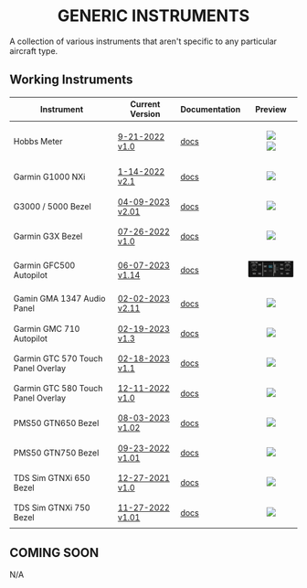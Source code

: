 <!-- PROJECT LOGO -->
<p align="center">
  <h1 align="center">GENERIC INSTRUMENTS</h1>
</p>
<p>A collection of various instruments that aren't specific to any particular aircraft type.</p>

## Working Instruments

Instrument | Current Version | Documentation | Preview 
-------------|-----------------|--------------|--------------
Hobbs Meter | [9-21-2022 v1.0](https://github.com/Simstrumentation/Air-Manager/blob/main/Instruments/Generic/Generic-Hobbs_Meter/Generic%20-%20Hobbs%20Meter.siff?raw=true) | [docs](https://github.com/Simstrumentation/Air-Manager/tree/main/Instruments/Generic/Generic-Hobbs_Meter) | <p align="center"><img src="https://github.com/Simstrumentation/Air-Manager/blob/main/Instruments/Generic/Generic-Hobbs_Meter/77f1c683-bfbf-4b61-b482-bc229d982435/preview.png" width="100"><br><img src="https://github.com/Simstrumentation/Air-Manager/blob/main/Instruments/Generic/Generic-Hobbs_Meter/77f1c683-bfbf-4b61-b482-bc229d982435/resources/rect_bezel.png?raw=true" width="100"> </p>
Garmin G1000 NXi | [1-14-2022 v2.1](https://github.com/Simstrumentation/Air-Manager/blob/main/Instruments/Generic/Generic-Garmin_G1000_NXi/Generic-Garmin_G1000_NXi.siff?raw=true) | [docs](https://github.com/Simstrumentation/Air-Manager/tree/main/Instruments/Generic/Generic-Garmin_G1000_NXi) | <p align="center"><img src="https://github.com/Simstrumentation/Air-Manager/blob/main/Instruments/Generic/Generic-Garmin_G1000_NXi/c380f8f5-316a-42c1-0c3a-324cbd906f3c/preview.png" width="100"> </p>
G3000 / 5000 Bezel| [04-09-2023 v2.01](https://github.com/Simstrumentation/Air-Manager/blob/main/Instruments/Generic/Generic-Garmin_G3000-5000_Bezel/Generic%20-%20Garmin%20G3000%20and%20G5000%20%20PFD%20MFD%20Bezel%20Overlay.siff?raw=true) | [docs](https://github.com/Simstrumentation/Air-Manager/tree/main/Instruments/Generic/Generic-Garmin_G3000-5000_Bezel) | <p align="center"><img src="https://github.com/Simstrumentation/Air-Manager/blob/main/Instruments/Generic/Generic-Garmin_G3000-5000_Bezel/3f24eb91-44e3-4d7c-1f45-b412646a19d8/preview.png" width="100"> </p>
Garmin G3X Bezel| [07-26-2022 v1.0](https://github.com/Simstrumentation/Air-Manager/blob/main/Instruments/Generic/Generic-Garmin-G3X/Generic%20-%20Garmin%20G3X%20PFD%20MDF%20Overlay%20.siff?raw=true) | [docs](https://github.com/Simstrumentation/Air-Manager/tree/main/Instruments/Generic/Generic-Garmin-G3X) | <p align="center"><img src="https://github.com/Simstrumentation/Air-Manager/blob/main/Instruments/Generic/Generic-Garmin-G3X/7cf3df6d-c15f-42f7-242b-1720785049ab/preview.png" width="100"> </p>
Garmin GFC500 Autopilot| [06-07-2023 v1.14](https://github.com/Simstrumentation/Air-Manager/blob/main/Instruments/Generic/Generic-GFC500/Generic%20-%20Garmin%20GFC%20500%20autopilot%20.siff?raw=true) | [docs](Generic-GFC500/) | <p align="center"><img src="Generic-GFC500/c154321a-72e7-44bd-8c39-7dc86b1c66c6/preview.png" width="100"> </p>
Gamin GMA 1347 Audio Panel| [02-02-2023 v2.11](https://github.com/Simstrumentation/Air-Manager/blob/main/Instruments/Generic/Generic-Garmin_GMA-1347_Audio_Panel/Generic-Garmin_GMA-1347_Audio_Panel_(MSFS).siff?raw=true) | [docs](https://github.com/Simstrumentation/Air-Manager/tree/main/Instruments/Generic/Generic-Garmin_GMA-1347_Audio_Panel) | <p align="center"><img src="https://github.com/Simstrumentation/Air-Manager/blob/main/Instruments/Generic/Generic-Garmin_GMA-1347_Audio_Panel/ee15381c-ab11-4cf2-bac6-fba2d7b63ded/preview.png?raw=true" width="50"> </p>
Garmin GMC 710 Autopilot| [02-19-2023 v1.3](https://github.com/Simstrumentation/Air-Manager/blob/main/Instruments/Generic/Generic-Garmin_GMC-710/Generic-Garmin_GMC_710.siff?raw=true) | [docs](https://github.com/Simstrumentation/Air-Manager/tree/main/Instruments/Generic/Generic-Garmin_GMC-710) | <p align="center"><img src="https://github.com/Simstrumentation/Air-Manager/blob/main/Instruments/Generic/Generic-Garmin_GMC-710/aa2ee646-72fd-49aa-13c5-29292fd24cb8/preview.png" width="100"> </p>
Garmin GTC 570 Touch Panel Overlay| [02-18-2023 v1.1](https://github.com/Simstrumentation/Air-Manager/blob/main/Instruments/Generic/Generic-Garmin-GTC570/Generic%20-%20GTC%20570%20Bezel%20Overlay.siff?raw=true) | [docs](https://github.com/Simstrumentation/Air-Manager/tree/main/Instruments/Generic/Generic-Garmin-GTC570) | <p align="center"><img src="https://github.com/Simstrumentation/Air-Manager/blob/main/Instruments/Generic/Generic-Garmin-GTC570/a94b0bb5-6fd4-43ad-9547-2fef54f6cdf9/preview.png" width="100"> </p>
Garmin GTC 580 Touch Panel Overlay| [12-11-2022 v1.0](https://github.com/Simstrumentation/Air-Manager/blob/main/Instruments/Generic/Generic-Garmin-GTC580/Generic%20-%20GTC%20580%20Overlay.siff?raw=true) | [docs](https://github.com/Simstrumentation/Air-Manager/tree/main/Instruments/Generic/Generic-Garmin-GTC580) | <p align="center"><img src="https://github.com/Simstrumentation/Air-Manager/blob/main/Instruments/Generic/Generic-Garmin-GTC580/83a0152f-2101-423f-1594-3c687a00c182/preview.png" width="100"> </p>
PMS50 GTN650 Bezel| [08-03-2023 v1.02](https://github.com/Simstrumentation/Air-Manager/blob/main/Instruments/Generic/Generic-PMS50_GTN650/Generic%20-%20PMS50%20GTN650%20Overlay.siff?raw=true) | [docs](https://github.com/Simstrumentation/Air-Manager/tree/main/Instruments/Generic/Generic-PMS50_GTN650) | <p align="center"><img src="https://github.com/Simstrumentation/Air-Manager/blob/main/Instruments/Generic/Generic-PMS50_GTN650/76f533bf-89cd-41f4-adf9-74cbb060061c/preview.png" width="100"> </p>
PMS50 GTN750 Bezel| [09-23-2022 v1.01](https://github.com/Simstrumentation/Air-Manager/blob/main/Instruments/Generic/Generic-PMS50_GTN750/Generic%20-%20PMS50%20GTN750%20Overlay.siff?raw=true) | [docs](https://github.com/Simstrumentation/Air-Manager/tree/main/Instruments/Generic/Generic-PMS50_GTN750) | <p align="center"><img src="https://github.com/Simstrumentation/Air-Manager/blob/main/Instruments/Generic/Generic-PMS50_GTN750/58ae7e69-d912-41f0-1d6b-81ead24c7151/preview.png" width="100"> </p>
TDS Sim GTNXi 650 Bezel| [12-27-2021 v1.0](https://github.com/Simstrumentation/Air-Manager/blob/main/Instruments/Generic/Generic-TDS_GTNXi_650/Generic%20-%20TDI%20Simulations%20Garmin%20GTNXi%20650%20overlay.siff?raw=true) | [docs](https://github.com/Simstrumentation/Air-Manager/tree/main/Instruments/Generic/Generic-TDS_GTNXi_650) | <p align="center"><img src="https://github.com/Simstrumentation/Air-Manager/blob/main/Instruments/Generic/Generic-TDS_GTNXi_650/b3f330e0-a994-4287-8211-cf3f542b4c57/preview.png" width="100"> </p>
TDS Sim GTNXi 750 Bezel| [11-27-2022 v1.01](https://github.com/Simstrumentation/Air-Manager/blob/main/Instruments/Generic/Generic-TDS_GTNXi_750/Generic%20-%20TDS%20Simulations%20Garmin%20GTNXi%20750%20overlay.siff?raw=true) | [docs](https://github.com/Simstrumentation/Air-Manager/tree/main/Instruments/Generic/Generic-TDS_GTNXi_750) | <p align="center"><img src="https://github.com/Simstrumentation/Air-Manager/blob/main/Instruments/Generic/Generic-TDS_GTNXi_750/f822e2ca-6a59-452b-b35d-a086eb540121/preview.png" width="100"> </p>

## COMING SOON
N/A
<!-- ROADMAP --> 
